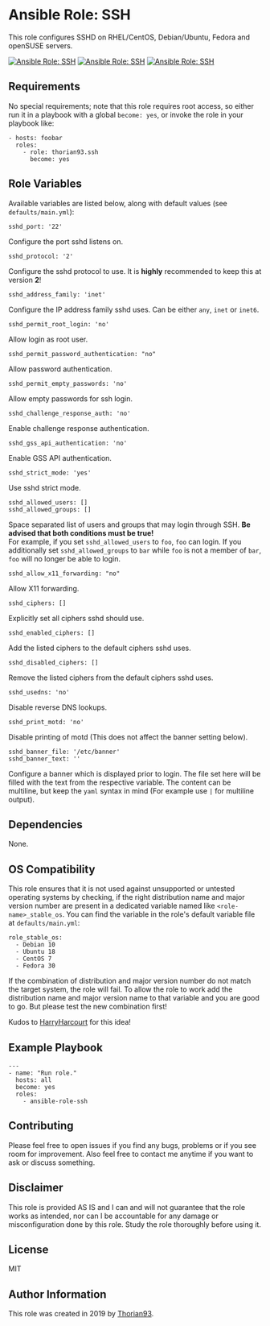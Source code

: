 # Ansible Role: SSH

This role configures SSHD on RHEL/CentOS, Debian/Ubuntu, Fedora and openSUSE servers.

[![Ansible Role: SSH](https://img.shields.io/ansible/role/55144?style=flat-square)](https://galaxy.ansible.com/thorian93/ssh)
[![Ansible Role: SSH](https://img.shields.io/ansible/quality/55144?style=flat-square)](https://galaxy.ansible.com/thorian93/ssh)
[![Ansible Role: SSH](https://img.shields.io/ansible/role/d/55144?style=flat-square)](https://galaxy.ansible.com/thorian93/ssh)

## Requirements

No special requirements; note that this role requires root access, so either run it in a playbook with a global `become: yes`, or invoke the role in your playbook like:

    - hosts: foobar
      roles:
        - role: thorian93.ssh
          become: yes

## Role Variables

Available variables are listed below, along with default values (see `defaults/main.yml`):

    sshd_port: '22'

Configure the port sshd listens on.

    sshd_protocol: '2'

Configure the sshd protocol to use. It is **highly** recommended to keep this at version **2**!

    sshd_address_family: 'inet'

Configure the IP address family sshd uses. Can be either `any`, `inet` or `inet6`.

    sshd_permit_root_login: 'no'

Allow login as root user.

    sshd_permit_password_authentication: "no"

Allow password authentication.

    sshd_permit_empty_passwords: 'no'

Allow empty passwords for ssh login.

    sshd_challenge_response_auth: 'no'

Enable challenge response authentication.

    sshd_gss_api_authentication: 'no'

Enable GSS API authentication.

    sshd_strict_mode: 'yes'

Use sshd strict mode.

    sshd_allowed_users: []
    sshd_allowed_groups: []

Space separated list of users and groups that may login through SSH. **Be advised that both conditions must be true!**  
For example, if you set `sshd_allowed_users` to `foo`, `foo` can login. If you additionally set `sshd_allowed_groups` to `bar` while `foo` is not a member of `bar`, `foo` will no longer be able to login.

    sshd_allow_x11_forwarding: "no"

Allow X11 forwarding.

    sshd_ciphers: []

Explicitly set all ciphers sshd should use.

    sshd_enabled_ciphers: []

Add the listed ciphers to the default ciphers sshd uses.

    sshd_disabled_ciphers: []

Remove the listed ciphers from the default ciphers sshd uses.

    sshd_usedns: 'no'

Disable reverse DNS lookups.

    sshd_print_motd: 'no'

Disable printing of motd (This does not affect the banner setting below).

    sshd_banner_file: '/etc/banner'
    sshd_banner_text: ''

Configure a banner which is displayed prior to login. The file set here will be filled with the text from the respective variable. The content can be multiline, but keep the `yaml` syntax in mind (For example use `|` for multiline output).

## Dependencies

None.

## OS Compatibility
This role ensures that it is not used against unsupported or untested operating systems by checking, if the right distribution name and major version number are present in a dedicated variable named like `<role-name>_stable_os`. You can find the variable in the role's default variable file at `defaults/main.yml`:

    role_stable_os:
      - Debian 10
      - Ubuntu 18
      - CentOS 7
      - Fedora 30

If the combination of distribution and major version number do not match the target system, the role will fail. To allow the role to work add the distribution name and major version name to that variable and you are good to go. But please test the new combination first!

Kudos to [HarryHarcourt](https://github.com/HarryHarcourt) for this idea!

## Example Playbook

    ---
    - name: "Run role."
      hosts: all
      become: yes
      roles:
        - ansible-role-ssh

## Contributing

Please feel free to open issues if you find any bugs, problems or if you see room for improvement. Also feel free to contact me anytime if you want to ask or discuss something.

## Disclaimer

This role is provided AS IS and I can and will not guarantee that the role works as intended, nor can I be accountable for any damage or misconfiguration done by this role. Study the role thoroughly before using it.

## License

MIT

## Author Information

This role was created in 2019 by [Thorian93](http://thorian93.de/).

